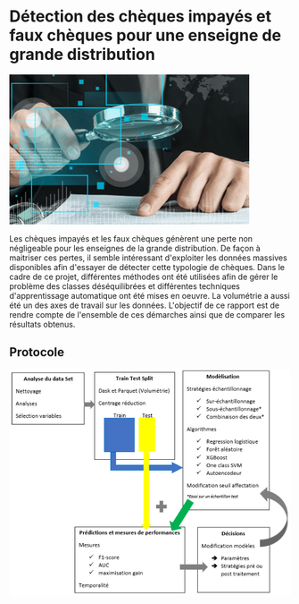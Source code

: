 # Détection des chèques impayés et faux chèques pour une enseigne de grande distribution

![](images/fraude_reduit.png)


Les chèques impayés et les faux chèques génèrent une perte non négligeable pour les enseignes de la grande distribution. De façon à maitriser ces pertes, il semble intéressant d'exploiter les données massives disponibles afin d'essayer de détecter cette typologie de chèques. Dans le cadre de ce projet, différentes méthodes ont été utilisées afin de gérer le problème des classes déséquilibrées et différentes techniques d'apprentissage automatique ont été mises en oeuvre. La volumétrie a aussi été un des axes de travail sur les données. L'objectif de ce rapport est de rendre compte de l'ensemble de ces démarches ainsi que de comparer les résultats obtenus. 

## Protocole

![](images/processus.png)


